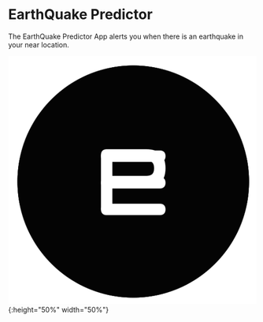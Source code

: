 # EarthQuake Predictor
The EarthQuake Predictor App alerts you when there is an earthquake in your near location.

![EQ Predictor](/assets/images/icon.png){:height="50%" width="50%"}
